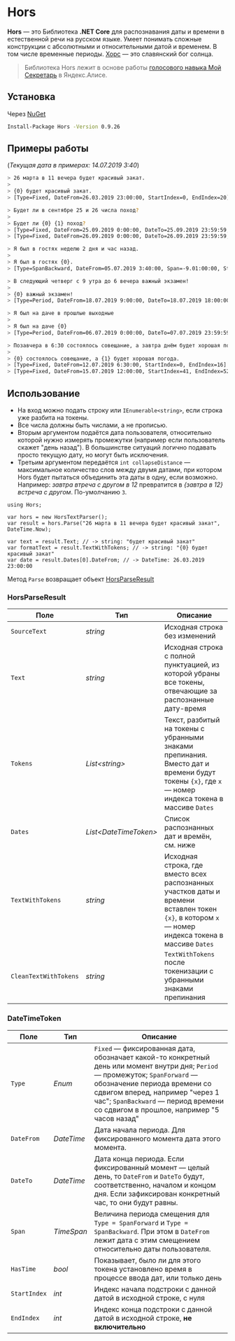 # Hors

**Hors** — это Библиотека **.NET Core** для распознавания даты и времени в естественной речи на русском языке. Умеет понимать сложные 
конструкции с абсолютными и относительными датой и временем. В том числе временные периоды. [Хорс](https://ru.wikipedia.org/wiki/%D0%A5%D0%BE%D1%80%D1%81) — это славянский бог солнца. 

> Библиотека Hors лежит в основе работы [голосового навыка Мой Секретарь](https://dialogs.yandex.ru/store/skills/75bc5222-moj-sekretar) в Яндекс.Алисе.

## Установка
Через [NuGet](https://www.nuget.org/packages/Hors)
```bash
Install-Package Hors -Version 0.9.26
```

## Примеры работы
(_Текущая дата в примерах: 14.07.2019 3:40_)
```bash
> 26 марта в 11 вечера будет красивый закат.
>
> {0} будет красивый закат.
> [Type=Fixed, DateFrom=26.03.2019 23:00:00, StartIndex=0, EndIndex=20]
```
```bash
> Будет ли в сентябре 25 и 26 числа поход?
>
> Будет ли {0} {1} поход?
> [Type=Fixed, DateFrom=25.09.2019 0:00:00, DateTo=25.09.2019 23:59:59, StartIndex=9, EndIndex=33]
> [Type=Fixed, DateFrom=26.09.2019 0:00:00, DateTo=26.09.2019 23:59:59, StartIndex=9, EndIndex=33]
```
```bash
> Я был в гостях неделю 2 дня и час назад.
>
> Я был в гостях {0}.
> [Type=SpanBackward, DateFrom=05.07.2019 3:40:00, Span=-9.01:00:00, StartIndex=15, EndIndex=39]
```
```bash
> В следующий четверг с 9 утра до 6 вечера важный экзамен!
>
> {0} важный экзамен!
> [Type=Period, DateFrom=18.07.2019 9:00:00, DateTo=18.07.2019 18:00:00, StartIndex=0, EndIndex=40]
```
```bash
> Я был на даче в прошлые выходные
>
> Я был на даче {0}
> [Type=Period, DateFrom=06.07.2019 0:00:00, DateTo=07.07.2019 23:59:59, StartIndex=14, EndIndex=32]
```
```bash
> Позавчера в 6:30 состоялось совещание, а завтра днём будет хорошая погода.
>
> {0} состоялось совещание, а {1} будет хорошая погода.
> [Type=Fixed, DateFrom=12.07.2019 6:30:00, StartIndex=0, EndIndex=16]
> [Type=Fixed, DateFrom=15.07.2019 12:00:00, StartIndex=41, EndIndex=52]
```

## Использование
- На вход можно подать строку или `IEnumerable<string>`, если строка уже разбита на токены.
- Все числа должны быть числами, а не прописью.
- Вторым аргументом подаётся дата пользователя, относительно которой нужно измерять промежутки (например если пользователь скажет "день назад"). В большинстве ситуаций логично подавать просто текущую дату, но могут быть исключения.
- Третьим аргументом передаётся `int collapseDistance` — максимальное количество слов между двумя датами, при котором Hors будет пытаться объединить эта даты в одну, если возможно. Например: _завтра втреча с другом в 12_ превратится в _{завтра в 12} встреча с другом_. По-умолчанию `3`.

```CSharp
using Hors;

var hors = new HorsTextParser();
var result = hors.Parse("26 марта в 11 вечера будет красивый закат", DateTime.Now);

var text = result.Text; // -> string: "будет красивый закат"
var formatText = result.TextWithTokens; // -> string: "{0} будет красивый закат"
var date = result.Dates[0].DateFrom; // -> DateTime: 26.03.2019 23:00:00
```

Метод `Parse` возвращает объект [HorsParseResult](https://github.com/DenisNP/Hors/blob/master/Models/HorsParseResult.cs)

### HorsParseResult
Поле | Тип | Описание
-- | -- | --
`SourceText` | _string_ | Исходная строка без изменений
`Text` | _string_ | Исходная строка с полной пунктуацией, из которой убраны все токены, отвечающие за распознанные дату-время
`Tokens` | _List\<string\>_ | Текст, разбитый на токены с убранными знаками препинания. Вместо дат и времени будут токены `{x}`, где `x` — номер индекса токена в массиве `Dates`
`Dates` | _List\<DateTimeToken\>_ | Список распознанных дат и времён, см. ниже
`TextWithTokens` | _string_ | Исходная строка, где вместо всех распознанных участков даты и времени вставлен токен `{x}`, в котором `x` — номер индекса токена в массиве `Dates`
`CleanTextWithTokens` | _string_ | `TextWithTokens` после токенизации с убранными знаками препинания

### DateTimeToken
Поле | Тип | Описание
-- | -- | --
`Type` | _Enum_ | `Fixed` — фиксированная дата, обозначает какой-то конкретный день или момент внутри дня; `Period` — промежуток; `SpanForward` — обозначение периода времени со сдвигом вперед, например "через 1 час"; `SpanBackward` — период времени со сдвигом в прошлое, например "5 часов назад"
`DateFrom` | _DateTime_ | Дата начала периода. Для фиксированного момента дата этого момента.
`DateTo` | _DateTime_ | Дата конца периода. Если фиксированный момент — целый день, то `DateFrom` и `DateTo` будут, соответственно, началом и концом дня. Если зафиксирован конкретный час, то они будут равны.
`Span` | _TimeSpan_ | Величина периода смещения для `Type = SpanForward` и `Type = SpanBackward`. При этом в `DateFrom` лежит дата с этим смещением относительно даты пользователя.
`HasTime` | _bool_ | Показывает, было ли для этого токена установлено время в процессе ввода дат, или только день
`StartIndex` | _int_ | Индекс начала подстроки с данной датой в исходной строке, с нуля
`EndIndex` | _int_ | Индекс конца подстроки с данной датой в исходной строке, **не включительно**
